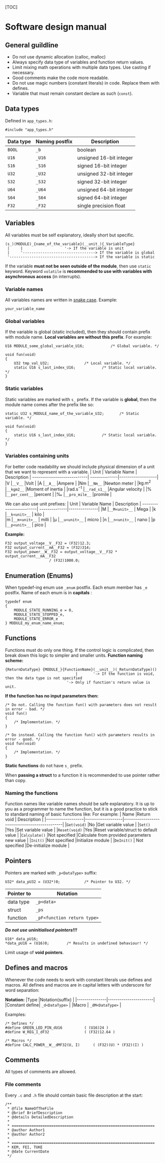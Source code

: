 [TOC]
# Software design manual
## General guildline
- Do not use dynamic allocation (calloc, malloc)
- Always specify data type of variables and function return values.
- Limit mixing math operations with multiple data types. Use casting if necessary.
- Good comments make the code more readable.
- Do not use magic numbers (constant literals) in code. Replace them with defines.
- Variable that must remain constant declare as such (`const`).
## Data types
Defined in `app_types.h`:
```
#include "app_types.h"
```
|Data type |Naming postfix  | Description             |
|----------|----------------|-------------------------|
|`BOOL`	   |`_b` 	    	| boolean	              |
|`U16`	   |`_U16`	    	|unsigned 16-bit integer  |
|`S16`	   |`_S16`	    	|signed 16-bit integer    |
|`U32`     |`_U32`	    	|unsigned 32-bit integer  |
|`S32`     |`_S32`	    	|signed 32-bit integer    |  
|`U64`     |`_U64`	    	|unsigned 64-bit integer  |
|`S64`	   |`_S64`	    	|signed 64-bit integer    |
|`F32`     |`_F32`	    	|single precision float   |

## Variables
All variables must be self explanatory, ideally short but specific.
``` 
(s_)(MODULE)_{name_of_the_variable}(__unit_){_VariableType}
 |     |		  	       '-> If the variable is unit
 |     '---------------------------------> If the variable is global	
 '---------------------------------------> If the variable is static
```
If the variable **must not be seen outside of the module**, then use `static` keyword.
Keyword `volatile` is **recommended to use with variables with asynchronous access** (in interrupts).

### Variable names
All variables names are written in [snake case](https://en.wikipedia.org/wiki/Snake_case). Example:
```
your_variable_name
```
### Global variables
If the variable is global (static included), then they should contain prefix with module name. **Local variables are without this prefix**. For example:
```
U16 MODULE_some_global_variable_U16;			/* Global variable. */

void fun(void)
{
	U32 tmp_val_U32;				/* Local variable. */
	static U16 s_last_index_U16;			/* Static local variable. */
}
```

### Static variables
Static variables are marked with `s_` prefix. If the variable is **global**, then the module name comes after the prefix like so:
```
static U32 s_MODULE_name_of_the_variable_U32;		/* Static variable. */

void fun(void)
{
	static U16 s_last_index_U16;			/* Static local variable. */
}
```
### Variables containing units
For better code readability we should include physical dimension of a unit that we want to represent with a variable.
| Unit 			  			| Variable Name | Description       |
----------------------------| --------------|-------------------|
|$\mathrm{V}$     	  		|`__V__`	  	|Volt		      	|
|$\mathrm{A}$     	  		|`__A__`        |Ampere             |
|$\mathrm{Nm}$		  		|`__Nm__`	  	|Newton meter       |
|$\mathrm{kg.m^2}$ 	  		|`__kgm2__`	  	|Moment of inertia  |
|$\mathrm{rad.s^{-1}}$	  	|`__rad_s1__`   |Angular velocity   |
|%     			  			|`__per_cent__` |percent	      	|
|‰     			  			|`__pro_mile__` |promile	      	|

We can also use unit prefixes:
| Unit 					| Variable Name | Description 	|
------------------------| --------------|---------------|
|$\mathrm{M}$			|`__M<unit>__`  | Mega			|
|$\mathrm{k}$			|`__k<unit>__`  | kilo	   		|	
|$\mathrm{m}$     		|`__m<unit>__`	| milli			|
|$\mathrm{\mu}$     	|`__u<unit>__`  | micro       	|
|$\mathrm{n}$			|`__n<unit>__`	| nano			|
|$\mathrm{p}$			|`__p<unit>__`	| pico			|

**Example:**
```
F32 output_voltage__V__F32 = (F32)12.3;
F32 output_current__mA__F32 = (F32)314;
F32 output_power__W__F32 = output_voltage__V__F32 * output_current__mA__F32 
					/ (F32)1000.0;
```
## Enumeration (Enums)
When typedef-ing enum use `_enum` postfix. Each enum member has `_e` postfix. Name of each enum is in **capitals** :
```
typedef enum
{
	MODULE_STATE_RUNNING_e = 0,
	MODULE_STATE_STOPPED_e,
	MODULE_STATE_ERROR_e 
} MODULE_my_enum_name_enum;
```

## Functions
Functions must do only one thing. If the control logic is complicated, then break down this logic to simpler and smaller units.
**Function naming scheme:**
```
{ReturnDataType} {MODULE_}{FunctionName}(__unit__)(_ReturnDataType)()
			                    |		'-> If the function is void, then the data type is not specified
				            '-> Only if function's return value is unit.
```
**If the function has no input parameters then:**
```
/* Do not. Calling the function fun() with parameters does not result in error - bad. */
void fun()		
{
	/* Implementation. */
}

/* Do instead. Calling the function fun() with parameters results in error - good. */
void fun(void)			
{
	/* Implementation. */
}
```
**Static functions** do not have `s_`  prefix.

When **passing a struct** to a function it is recommended to use pointer rather than copy.
### Naming the functions
Function names like variable names should be safe explanatory. It is up to you as a programmer to name the function, but it is a good practice to stick to standard naming of basic functions like: For example:
| Name  	    	|Return void     	| Description 									|
|-------------------|-------------------|-----------------------------------------------|
|`Get(void)`	    |No 	  			|Get variable value								|
|`Set()`	    	|Yes	  			|Set variable value								|
|`Reset(void)`	    |Yes	  			|Reset variable/struct to default value			|
|`Calculate()`	    |Not specified		|Calculate from provided parameters new value 	|
|`Init()`	    	|Not specified 		|Initialize module 								|
|`DeInit()`	    	| Not specified 	|De-initialize module 							|

## Pointers
Pointers are marked with `_p<DataType>` suffix:
```
U32* data_pU32 = (U32*)0;			/* Pointer to U32. */
```
|Pointer to 	|Notation 						|
|---------------|-------------------------------|
|data type  	| `_p<data>`					|
|struct			| `_ps`							|
|function		| `_pF<function return type>`	|


*__Do not use uninitialised pointers!!!__*
```
U16* data_pU16;
*data_pU16 = (U16)0;		/* Results in undefined behaviour! */
```
Limit usage of **void pointers**.

## Defines and macros
Whenever the code needs to work with constant literals use defines and macros. All defines and macros are in capital letters with underscore for word separation:

**Notation:**
|Type			|Notation(suffix)		|
|---------------|-----------------------|		
|Constant define| `_d<DataType>`		|
|Macro			| `_dM<DataType>`		|

Examples:
```
/* Defines */
#define GREEN_LED_PIN_dU16			( (U16)24 )
#define W_REG_I_dF32				( (F32)12.64 )

/* Macros */
#define CALC_POWER__W__dMF32(U, I)		( (F32)(U) * (F32)(I) )
```

## Comments
All types of comments are allowed.

### File comments
Every `.c` and `.h` file should contain basic file description at the start:
```
/**
 * @file NameOfTheFile
 * @brief BriefDescription
 * @details DetailedDescription
 *
 * =================================================================
 * @author Author1
 * @author Author2
 *
 * =================================================================
 * KEM, FEI, TUKE
 * @date CurrentDate
 */
```
